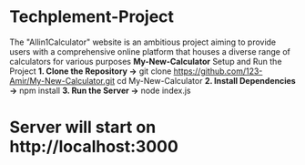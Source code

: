# Techplement-Project
The "Allin1Calculator" website is an ambitious project aiming to provide users with a comprehensive online platform that houses a diverse range of calculators for various purposes
**My-New-Calculator**
Setup and Run the Project
**1. Clone the Repository ->** git clone https://github.com/123-Amir/My-New-Calculator.git
cd My-New-Calculator
**2. Install Dependencies ->** npm install
**3. Run the Server ->** node index.js
# Server will start on http://localhost:3000  
